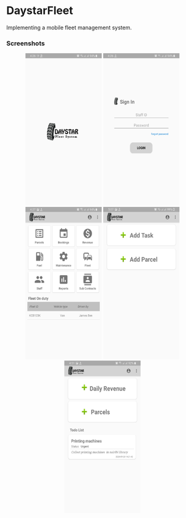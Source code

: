 # DaystarFleet
Implementing a mobile fleet management system.

### Screenshots
  
<p align="center">
  <img src="https://github.com/mcben267/DaystarFleet/blob/master/screenshots/image1.jpg" width="200" height="400">
  <img src="https://github.com/mcben267/DaystarFleet/blob/master/screenshots/image2.jpg" width="200" height="400">
  <img src="https://github.com/mcben267/DaystarFleet/blob/master/screenshots/image3.jpg" width="200" height="400">
  <img src="https://github.com/mcben267/DaystarFleet/blob/master/screenshots/image4.jpg" width="200" height="400">
  <img src="https://github.com/mcben267/DaystarFleet/blob/master/screenshots/image5.jpg" width="200" height="400">
</p>
